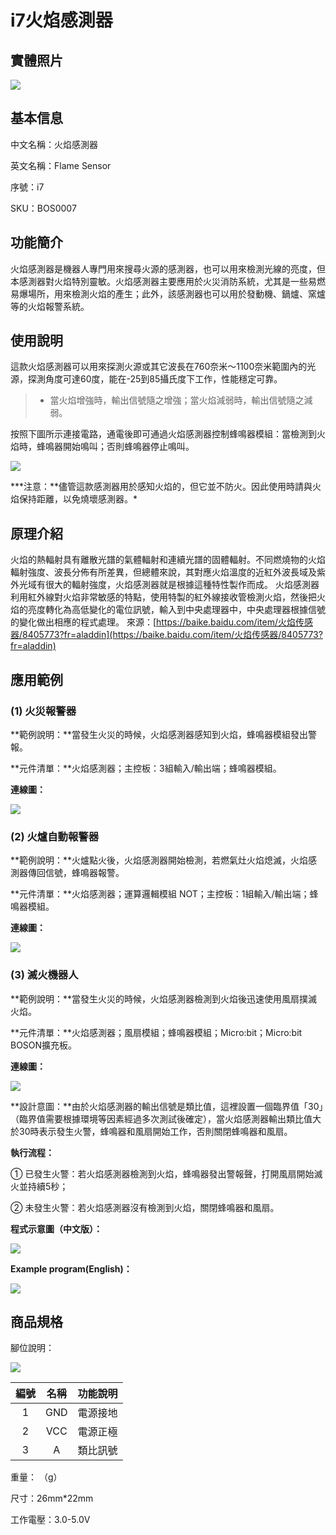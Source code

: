 # i7火焰感測器

## 實體照片

![](../../.gitbook/assets/flame_sensor.jpg)

## 基本信息

中文名稱：火焰感測器

英文名稱：Flame Sensor

序號：i7

SKU：BOS0007

## 功能簡介

火焰感測器是機器人專門用來搜尋火源的感測器，也可以用來檢測光線的亮度，但本感測器對火焰特別靈敏。火焰感測器主要應用於火災消防系統，尤其是一些易燃易爆場所，用來檢測火焰的產生；此外，該感測器也可以用於發動機、鍋爐、窯爐等的火焰報警系統。

## 使用說明

這款火焰感測器可以用來探測火源或其它波長在760奈米～1100奈米範圍內的光源，探測角度可達60度，能在-25到85攝氏度下工作，性能穩定可靠。

> * 當火焰增強時，輸出信號隨之增強；當火焰減弱時，輸出信號隨之減弱。

按照下圖所示連接電路，通電後即可通過火焰感測器控制蜂鳴器模組：當檢測到火焰時，蜂鳴器開始鳴叫；否則蜂鳴器停止鳴叫。

![](../../.gitbook/assets/flame_sensor_ui.png)

**\*注意：**儘管這款感測器用於感知火焰的，但它並不防火。因此使用時請與火焰保持距離，以免燒壞感測器。\*

## 原理介紹

火焰的熱輻射具有離散光譜的氣體輻射和連續光譜的固體輻射。不同燃燒物的火焰輻射強度、波長分佈有所差異，但總體來說，其對應火焰溫度的近紅外波長域及紫外光域有很大的輻射強度，火焰感測器就是根據這種特性製作而成。 火焰感測器利用紅外線對火焰非常敏感的特點，使用特製的紅外線接收管檢測火焰，然後把火焰的亮度轉化為高低變化的電位訊號，輸入到中央處理器中，中央處理器根據信號的變化做出相應的程式處理。 來源：[https://baike.baidu.com/item/火焰传感器/8405773?fr=aladdin](https://baike.baidu.com/item/火焰传感器/8405773?fr=aladdin)

## 應用範例

### \(1\) 火災報警器

**範例說明：**當發生火災的時候，火焰感測器感知到火焰，蜂鳴器模組發出警報。

**元件清單：**火焰感測器；主控板：3組輸入/輸出端；蜂鳴器模組。

**連線圖：**

![](../../.gitbook/assets/flame_sensor_example1.png)

### \(2\) 火爐自動報警器

**範例說明：**火爐點火後，火焰感測器開始檢測，若燃氣灶火焰熄滅，火焰感測器傳回信號，蜂鳴器報警。

**元件清單：**火焰感測器；運算邏輯模組 NOT；主控板：1組輸入/輸出端；蜂鳴器模組。

**連線圖：**

![](../../.gitbook/assets/flame_sensor_example2.png)

### \(3\) 滅火機器人

**範例說明：**當發生火災的時候，火焰感測器檢測到火焰後迅速使用風扇撲滅火焰。

**元件清單：**火焰感測器；風扇模組；蜂鳴器模組；Micro:bit；Micro:bit BOSON擴充板。

**連線圖：**

![](../../.gitbook/assets/flame_sensor_example3.png)

**設計意圖：**由於火焰感測器的輸出信號是類比值，這裡設置一個臨界值「30」（臨界值需要根據環境等因素經過多次測試後確定），當火焰感測器輸出類比值大於30時表示發生火警，蜂鳴器和風扇開始工作，否則關閉蜂鳴器和風扇。

**執行流程：**

① 已發生火警：若火焰感測器檢測到火焰，蜂鳴器發出警報聲，打開風扇開始滅火並持續5秒；

② 未發生火警：若火焰感測器沒有檢測到火焰，關閉蜂鳴器和風扇。

**程式示意圖（中文版）：**

![](../../.gitbook/assets/flame_sensor_prg_ch_tw.png)

**Example program\(English\)：**

![](../../.gitbook/assets/flame_sensor_prg_en.png)

## 商品規格

腳位說明：

![](../../.gitbook/assets/flame_sensor_spec.png)

| **編號** | **名稱** | **功能說明** |
| :---: | :---: | :---: |
| 1 | GND | 電源接地 |
| 2 | VCC | 電源正極 |
| 3 | A | 類比訊號 |

重量： （g）

尺寸：26mm\*22mm

工作電壓：3.0-5.0V


